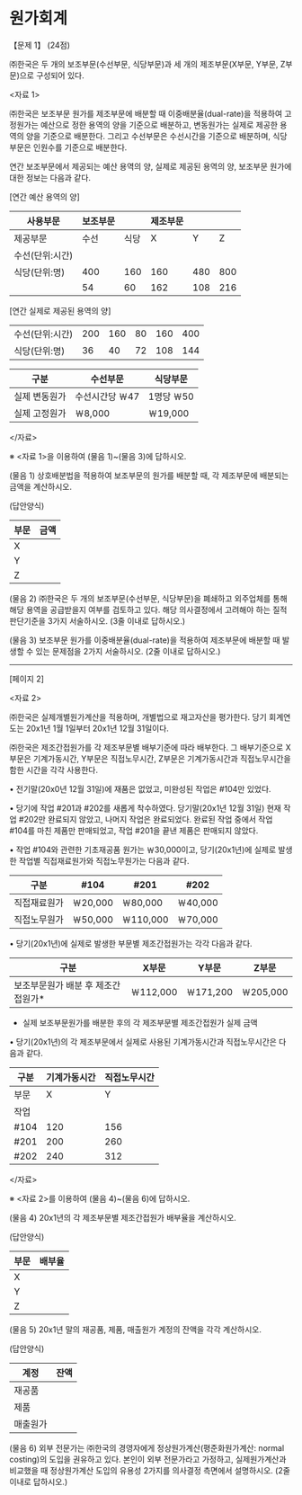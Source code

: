 # 원가회계

【문제 1】 (24점)

㈜한국은 두 개의 보조부문(수선부문, 식당부문)과 세 개의 제조부문(X부문, Y부문, Z부문)으로 구성되어 있다.

<자료 1>

㈜한국은 보조부문 원가를 제조부문에 배분할 때 이중배분율(dual-rate)을 적용하여 고정원가는 예산으로 정한 용역의 양을 기준으로 배분하고, 변동원가는 실제로 제공한 용역의 양을 기준으로 배분한다. 그리고 수선부문은 수선시간을 기준으로 배분하며, 식당부문은 인원수를 기준으로 배분한다.

연간 보조부문에서 제공되는 예산 용역의 양, 실제로 제공된 용역의 양, 보조부문 원가에 대한 정보는 다음과 같다.

[연간 예산 용역의 양]

| 사용부문 | 보조부문 | | 제조부문 | | |
|---------|---------|---------|----------|-------|-------|
| 제공부문 | 수선 | 식당 | X | Y | Z |
| 수선(단위:시간) | | | | | |
| 식당(단위:명) | 400 | 160 | 160 | 480 | 800 |
| | 54 | 60 | 162 | 108 | 216 |

[연간 실제로 제공된 용역의 양]

| | | | | | |
|---------|---------|---------|----------|-------|-------|
| 수선(단위:시간) | 200 | 160 | 80 | 160 | 400 |
| 식당(단위:명) | 36 | 40 | 72 | 108 | 144 |

| 구분 | 수선부문 | 식당부문 |
|------|----------|----------|
| 실제 변동원가 | 수선시간당 ￦47 | 1명당 ￦50 |
| 실제 고정원가 | ￦8,000 | ￦19,000 |

</자료>

※ <자료 1>을 이용하여 (물음 1)~(물음 3)에 답하시오.

(물음 1) 상호배분법을 적용하여 보조부문의 원가를 배분할 때, 각 제조부문에 배분되는 금액을 계산하시오.

(답안양식)

| 부문 | 금액 |
|------|------|
| X | |
| Y | |
| Z | |

(물음 2) ㈜한국은 두 개의 보조부문(수선부문, 식당부문)을 폐쇄하고 외주업체를 통해 해당 용역을 공급받을지 여부를 검토하고 있다. 해당 의사결정에서 고려해야 하는 질적 판단기준을 3가지 서술하시오. (3줄 이내로 답하시오.)

(물음 3) 보조부문 원가를 이중배분율(dual-rate)을 적용하여 제조부문에 배분할 때 발생할 수 있는 문제점을 2가지 서술하시오. (2줄 이내로 답하시오.)


---
[페이지 2]

<자료 2>

㈜한국은 실제개별원가계산을 적용하며, 개별법으로 재고자산을 평가한다. 당기 회계연도는 20x1년 1월 1일부터 20x1년 12월 31일이다.

㈜한국은 제조간접원가를 각 제조부문별 배부기준에 따라 배부한다. 그 배부기준으로 X부문은 기계가동시간, Y부문은 직접노무시간, Z부문은 기계가동시간과 직접노무시간을 함한 시간을 각각 사용한다.

• 전기말(20x0년 12월 31일)에 재품은 없었고, 미완성된 작업은 #104만 있었다.

• 당기에 작업 #201과 #202를 새롭게 착수하였다. 당기말(20x1년 12월 31일) 현재 작업 #202만 완료되지 않았고, 나머지 작업은 완료되었다. 완료된 작업 중에서 작업 #104를 마친 제품만 판매되었고, 작업 #201을 끝낸 제품은 판매되지 않았다.

• 작업 #104와 관련한 기초재공품 원가는 ￦30,000이고, 당기(20x1년)에 실제로 발생한 작업별 직접재료원가와 직접노무원가는 다음과 같다.

| 구분 | #104 | #201 | #202 |
|------|-------|-------|-------|
| 직접재료원가 | ￦20,000 | ￦80,000 | ￦40,000 |
| 직접노무원가 | ￦50,000 | ￦110,000 | ￦70,000 |

• 당기(20x1년)에 실제로 발생한 부문별 제조간접원가는 각각 다음과 같다.

| 구분 | X부문 | Y부문 | Z부문 |
|------|-------|-------|-------|
| 보조부문원가 배분 후 제조간접원가* | ￦112,000 | ￦171,200 | ￦205,000 |

* 실제 보조부문원가를 배분한 후의 각 제조부문별 제조간접원가 실제 금액

• 당기(20x1년)의 각 제조부문에서 실제로 사용된 기계가동시간과 직접노무시간은 다음과 같다.

| 구분 | 기계가동시간 | 직접노무시간 |
|------|------------|------------|
| 부문 | X | Y | Z | X | Y | Z |
| 작업 | | | | | | |
| #104 | 120 | 156 | 150 | 240 | 300 | 350 |
| #201 | 200 | 260 | 300 | 304 | 380 | 400 |
| #202 | 240 | 312 | 350 | 312 | 390 | 500 |

</자료>

※ <자료 2>를 이용하여 (물음 4)~(물음 6)에 답하시오.

(물음 4) 20x1년의 각 제조부문별 제조간접원가 배부율을 계산하시오.

(답안양식)

| 부문 | 배부율 |
|------|--------|
| X | |
| Y | |
| Z | |

(물음 5) 20x1년 말의 재공품, 제품, 매출원가 계정의 잔액을 각각 계산하시오.

(답안양식)

| 계정 | 잔액 |
|------|------|
| 재공품 | |
| 제품 | |
| 매출원가 | |

(물음 6) 외부 전문가는 ㈜한국의 경영자에게 정상원가계산(평준화원가계산: normal costing)의 도입을 권유하고 있다. 본인이 외부 전문가라고 가정하고, 실제원가계산과 비교했을 때 정상원가계산 도입의 유용성 2가지를 의사결정 측면에서 설명하시오. (2줄 이내로 답하시오.)
